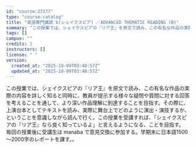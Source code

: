 ```yaml
---
id: "course:27277"
type: "course-catalog"
title: "英語専門講読 b(シェイクスピア) ／ADVANCED THEMATIC READING (B)"
summary: "この授業では、シェイクスピアの『リア王』を原文で読み、この有名な作品の実際の内容を詳しく知ると同時に、教員が提示する様々な疑問や質問に対する回答を考えることを通して、より深い作品理解に到達することを目指す。その際に、上演台本としてテキストを…"
tags: []
campus: ""
credits: 2
instructors: []
license: " "
version:
  created_at: "2025-10-09T03:48:57Z"
  updated_at: "2025-10-09T03:48:57Z"
---
```


この授業では、シェイクスピアの『リア王』を原文で読み、この有名な作品の実際の内容を詳しく知ると同時に、教員が提示する様々な疑問や質問に対する回答を考えることを通して、より深い作品理解に到達することを目指す。その際に、上演台本としてテキストを読み、実際に舞台上でどのように演出・演技するか、ということを意識しながら読んで行く。この授業を受講すれば、「シェイクスピアの『リア王』なら良く知っているよ」と言えるようになる、ことを目指す。 毎回の授業後に受講生は manaba で意見交換に参加する。学期末に日本語1500～2000字のレポートを課す。。
